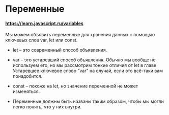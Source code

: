 # Переменные

#### https://learn.javascript.ru/variables

Мы можем объявить переменные для хранения данных с помощью ключевых слов var, let или const.

* let – это современный способ объявления.
* var – это устаревший способ объявления. Обычно мы вообще не используем его, но мы рассмотрим тонкие отличия от let в главе Устаревшее ключевое слово "var" на случай, если это всё-таки вам понадобится.
* const – похоже на let, но значение переменной не может изменяться.

* Переменные должны быть названы таким образом, чтобы мы могли легко понять, что у них внутри.